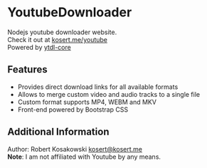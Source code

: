 # YoutubeDownloader
Nodejs youtube downloader website.  
Check it out at [kosert.me/youtube](http://kosert.me/youtube)  
Powered by [ytdl-core](https://github.com/fent/node-ytdl-core)  

## Features
- Provides direct download links for all available formats
- Allows to merge custom video and audio tracks to a single file
- Custom format supports MP4, WEBM and MKV
- Front-end powered by Bootstrap CSS

## Additional Information
Author: Robert Kosakowski <kosert@kosert.me>  
**Note**: I am not affiliated with Youtube by any means.  
